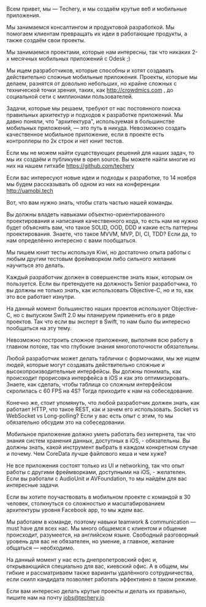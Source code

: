 Всем привет, мы — Techery, и мы создаём крутые веб и мобильные приложения.

Мы занимаемся консалтингом и продуктовой разработкой. Мы помогаем клиентам превращать их идеи в работающие продукты, а также создаём свои проекты.

Мы занимаемся проектами, которые нам интересны, так что никаких 2-х месячных мобильных приложений с Odesk ;)

Мы ищем разработчиков, которые способны и хотят создавать действительно сложные мобильные приложения.
Проекты, которые мы делаем, разнятся от довольно небольших, но крайне сложных с технической точки зрения, таких, как http://crowdmics.com , до социальной сети с миллионами пользователей.

Задачи, которые мы решаем, требуют от нас постоянного поиска правильных архитектур и подходов к разработке приложений.
Мы давно поняли, что "архитектура", используемая в большинстве мобильных приложений, — это путь в никуда. Невозможно создать качественное мобильное приложение, если в проекте есть контроллеры по 2к строк и нет юнит тестов.

Если мы не можем найти существующих решений для наших задач, то мы их создаём и публикуем в open source. Вы можете найти многие из них на нашем гитхабе https://github.com/techery

Если вас интересуют новые идеи и подходы к разработке, то 14 ноября мы будем рассказывать об одном из них на конференции http://uamobi.tech

Вот, что вам нужно знать, чтобы стать частью нашей команды.

Вы должны владеть навыками объектно-ориентированного проектирования и написания качественного кода, то есть нам не нужно будет объяснять вам, что такое SOLID, OOD, DDD и какие есть паттерны проектирования. Знаете, что такое MVVM, MVP, DI, CI, TDD? Если да, то нам определённо интересно с вами пообщаться.

Мы пишем юнит тесты используя Kiwi, но достаточно опыта работы с любым другим тестовым фреймворком либо сильного желания научиться это делать.

Каждый разработчик должен в совершенстве знать язык, которым он пользуется. Если вы претендуете на должность Senior разработчика, то вы должны не только знать, как использовать Objective-C, но и то, как это все работает изнутри.

На данный момент большинство наших проектов используют Objective-C, но с выпуском Swift 2.0 мы планируем применить его в ряде проектов. Так что если вы эксперт в Swift, то нам было бы интересно пообщаться на эту тему.

Невозможно построить сложное приложение, выполняя всю работу в главном потоке, так что глубокие знания многопоточности обязательны.

Любой разработчик может делать таблички с формочками, мы же ищем людей, которые могут создавать действительно сложные и высокопроизводительные интерфейсы. Вы должны понимать, как происходит прорисовка интерфейса в iOS и как это оптимизировать. Знаете, как сделать, чтобы таблица со сложным интерфейсом скролилась с 60 FPS на 4S? Тогда приходите к нам на собеседование.

Конечно же, стоит упомянуть, что любой разработчик должен знать, как работает HTTP, что такое REST, как и зачем его использовать. Socket vs WebSocket vs Long-polling? Если у вас есть опыт с этим, то мы обязательно обсудим это на собеседовании.

Мобильное приложение должно уметь работать без интернета, так что знания систем хранения данных, доступных в iOS, - обязательны. Вы должны знать, какой инструмент выбрать в каждом конкретном случае и почему. Чем CoreData лучше файлового кеша и чем хуже?

Не все приложения состоят только из UI и networking, так что опыт работы с другими фреймворками, доступными на iOS, - желателен. Если вы работали с AudioUnit и AVFoundation, то мы найдём для вас интересные задачи.

Если вы хотите поучаствовать в мобильном проекте с командой в 30 человек, столкнуться со сложностью и масштабированием архитектуры уровня Facebook app, то мы ждем вас.

Мы работаем в команде, поэтому навыки teamwork & communication — must have для всех нас. Мы много общаемся с клиентом и общение происходит, разумеется, на английском языке. Свободный разговорный уровень для вас не обязателен, но умение, а главное, желание общаться — необходимо.

На данный момент у нас есть днепропетровский офис и, открывающийся специально для вас, киевский офис. А в общем, мы гибкие и рассматриваем также варианты удалённого сотрудничества, если скилл кандидата позволяет работать эффективно в таком режиме.

Если вам интересно делать крутые проекты и делать их правильно, пишите нам на почту jobs@techery.io
